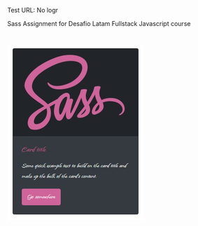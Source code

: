 Test URL: No logr

Sass Assignment for Desafio Latam Fullstack Javascript course
#

![image](/assets/img/Screenshot.jpg)
